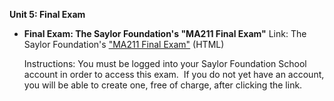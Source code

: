 **Unit 5: Final Exam** <span id="5"></span> 
-   **Final Exam: The Saylor Foundation's "MA211 Final Exam"**
    Link: The Saylor Foundation's ["MA211 Final
    Exam"](http://school.saylor.org/mod/quiz/view.php?id=1218) (HTML)  
      
     Instructions: You must be logged into your Saylor Foundation School
    account in order to access this exam.  If you do not yet have an
    account, you will be able to create one, free of charge, after
    clicking the link. 


